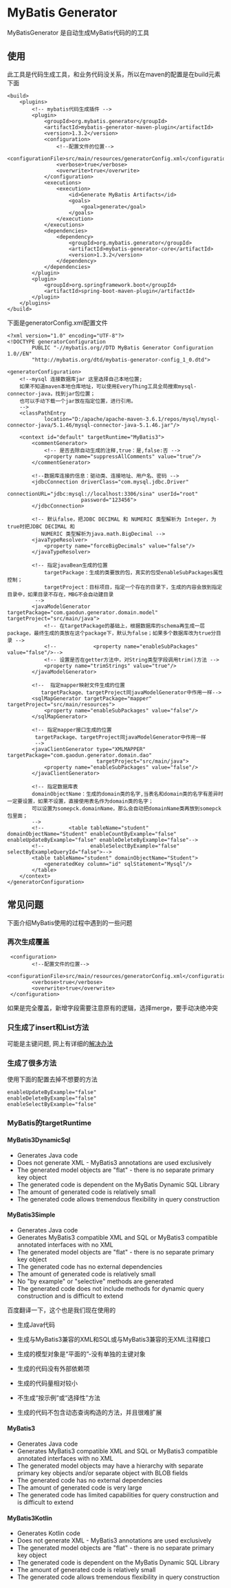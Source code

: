 # MyBatis Generator

MyBatisGenerator 是自动生成MyBatis代码的的工具

## 使用

此工具是代码生成工具，和业务代码没关系，所以在maven的配置是在build元素下面

```
<build>
    <plugins>
        <!-- mybatis代码生成插件 -->
        <plugin>
            <groupId>org.mybatis.generator</groupId>
            <artifactId>mybatis-generator-maven-plugin</artifactId>
            <version>1.3.2</version>
            <configuration>
                <!--配置文件的位置-->
                <configurationFile>src/main/resources/generatorConfig.xml</configurationFile>
                <verbose>true</verbose>
                <overwrite>true</overwrite>
            </configuration>
            <executions>
                <execution>
                    <id>Generate MyBatis Artifacts</id>
                    <goals>
                        <goal>generate</goal>
                    </goals>
                </execution>
            </executions>
            <dependencies>
                <dependency>
                    <groupId>org.mybatis.generator</groupId>
                    <artifactId>mybatis-generator-core</artifactId>
                    <version>1.3.2</version>
                </dependency>
            </dependencies>
        </plugin>
        <plugin>
            <groupId>org.springframework.boot</groupId>
            <artifactId>spring-boot-maven-plugin</artifactId>
        </plugin>
    </plugins>
</build>
```

下面是generatorConfig.xml配置文件

```
<?xml version="1.0" encoding="UTF-8"?>
<!DOCTYPE generatorConfiguration
        PUBLIC "-//mybatis.org//DTD MyBatis Generator Configuration 1.0//EN"
        "http://mybatis.org/dtd/mybatis-generator-config_1_0.dtd">

<generatorConfiguration>
    <!--mysql 连接数据库jar 这里选择自己本地位置;
    如果不知道maven本地仓库地址，可以使用EveryThing工具全局搜索mysql-connector-java，找到jar包位置；
    也可以手动下载一个jar放在指定位置，进行引用。
    -->
    <classPathEntry
            location="D:/apache/apache-maven-3.6.1/repos/mysql/mysql-connector-java/5.1.46/mysql-connector-java-5.1.46.jar"/>

    <context id="default" targetRuntime="MyBatis3">
        <commentGenerator>
            <!-- 是否去除自动生成的注释,true：是,false:否 -->
            <property name="suppressAllComments" value="true"/>
        </commentGenerator>

        <!--数据库连接的信息：驱动类、连接地址、用户名、密码 -->
        <jdbcConnection driverClass="com.mysql.jdbc.Driver"
                        connectionURL="jdbc:mysql://localhost:3306/sina" userId="root"
                        password="123456">
        </jdbcConnection>

        <!-- 默认false，把JDBC DECIMAL 和 NUMERIC 类型解析为 Integer，为 true时把JDBC DECIMAL 和
           NUMERIC 类型解析为java.math.BigDecimal -->
        <javaTypeResolver>
            <property name="forceBigDecimals" value="false"/>
        </javaTypeResolver>

        <!-- 指定javaBean生成的位置
            targetPackage：生成的类要放的包，真实的包受enableSubPackages属性控制；
            targetProject：目标项目，指定一个存在的目录下，生成的内容会放到指定目录中，如果目录不存在，MBG不会自动建目录
         -->
        <javaModelGenerator targetPackage="com.gaodun.generator.domain.model" targetProject="src/main/java">
            <!-- 在targetPackage的基础上，根据数据库的schema再生成一层package，最终生成的类放在这个package下，默认为false；如果多个数据库改为true分目录 -->
            <!--            <property name="enableSubPackages" value="false"/>-->
            <!-- 设置是否在getter方法中，对String类型字段调用trim()方法 -->
            <property name="trimStrings" value="true"/>
        </javaModelGenerator>

        <!--  指定mapper映射文件生成的位置
           targetPackage、targetProject同javaModelGenerator中作用一样-->
        <sqlMapGenerator targetPackage="mapper" targetProject="src/main/resources">
            <property name="enableSubPackages" value="false"/>
        </sqlMapGenerator>

        <!-- 指定mapper接口生成的位置
         targetPackage、targetProject同javaModelGenerator中作用一样
         -->
        <javaClientGenerator type="XMLMAPPER" targetPackage="com.gaodun.generator.domain.dao"
                             targetProject="src/main/java">
            <property name="enableSubPackages" value="false"/>
        </javaClientGenerator>

        <!-- 指定数据库表
        domainObjectName：生成的domain类的名字,当表名和domain类的名字有差异时一定要设置，如果不设置，直接使用表名作为domain类的名字；
        可以设置为somepck.domainName，那么会自动把domainName类再放到somepck包里面；
        -->
        <!--        <table tableName="student" domainObjectName="Student" enableCountByExample="false" enableUpdateByExample="false" enableDeleteByExample="false"-->
        <!--               enableSelectByExample="false" selectByExampleQueryId="false">-->
        <table tableName="student" domainObjectName="Student">
            <generatedKey column="id" sqlStatement="Mysql"/>
        </table>
    </context>
</generatorConfiguration>
```

## 常见问题

下面介绍MyBatis使用的过程中遇到的一些问题

### 再次生成覆盖

```
 <configuration>
        <!--配置文件的位置-->
        <configurationFile>src/main/resources/generatorConfig.xml</configurationFile>
        <verbose>true</verbose>
        <overwrite>true</overwrite>
 </configuration>
```

如果是完全覆盖，新增字段需要注意原有的逻辑，选择merge，要手动决绝冲突

### 只生成了insert和List方法

可能是主键问题, 网上有详细的[解决办法](https://www.cnblogs.com/wudixiaoguaishou/p/9988608.html)

### 生成了很多方法

使用下面的配置去掉不想要的方法

```
enableUpdateByExample="false" 
enableDeleteByExample="false"
enableSelectByExample="false"
```



### MyBatis的targetRuntime

#### MyBatis3DynamicSql

- Generates Java code
- Does not generate XML - MyBatis3 annotations are used exclusively
- The generated model objects are "flat" - there is no separate primary key object
- The generated code is dependent on the MyBatis Dynamic SQL Library
- The amount of generated code is relatively small
- The generated code allows tremendous flexibility in query construction

#### MyBatis3Simple

- Generates Java code
- Generates MyBatis3 compatible XML and SQL or MyBatis3 compatible annotated interfaces with no XML
- The generated model objects are "flat" - there is no separate primary key object
- The generated code has no external dependencies
- The amount of generated code is relatively small
- No "by example" or "selective" methods are generated
- The generated code does not include methods for dynamic query construction and is difficult to extend

百度翻译一下，这个也是我们现在使用的

- 生成Java代码

- 生成与MyBatis3兼容的XML和SQL或与MyBatis3兼容的无XML注释接口

- 生成的模型对象是“平面的”-没有单独的主键对象

- 生成的代码没有外部依赖项

- 生成的代码量相对较小

- 不生成“按示例”或“选择性”方法

- 生成的代码不包含动态查询构造的方法，并且很难扩展

#### MyBatis3

- Generates Java code
- Generates MyBatis3 compatible XML and SQL or MyBatis3 compatible annotated interfaces with no XML
- The generated model objects may have a hierarchy with separate primary key objects and/or separate object with BLOB fields
- The generated code has no external dependencies
- The amount of generated code is very large
- The generated code has limited capabilities for query construction and is difficult to extend

#### MyBatis3Kotlin

- Generates Kotlin code
- Does not generate XML - MyBatis3 annotations are used exclusively
- The generated model objects are "flat" - there is no separate primary key object
- The generated code is dependent on the MyBatis Dynamic SQL Library
- The amount of generated code is relatively small
- The generated code allows tremendous flexibility in query construction